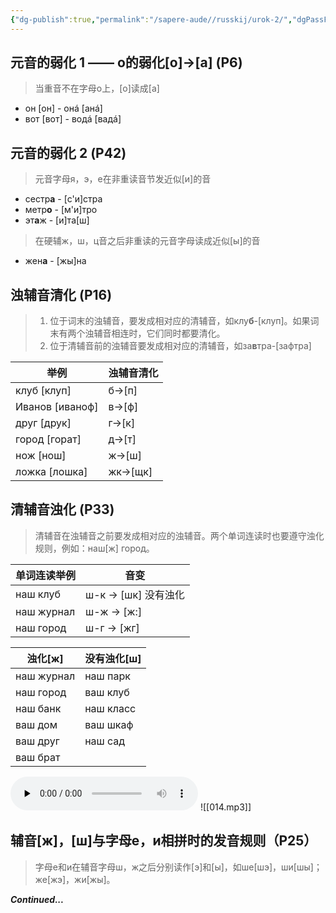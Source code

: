 ```yaml
---
{"dg-publish":true,"permalink":"/sapere-aude//russkij/urok-2/","dgPassFrontmatter":true}
---
```



## 元音的弱化 1 —— o的弱化[o]→[a] (P6)
> 当重音不在字母o上，[o]读成[a]

- он [он]  -  онá [анá]
- вот [вот]  -  водá [вадá]

## 元音的弱化 2 (P42)
> 元音字母я，э，е在非重读音节发近似[и]的音

- сестр**а**  -  [с'и]стра
- метр**о**  -  [м'и]тро
- эт**а**ж  -  [и]та[ш]

> 在硬辅ж，ш，ц音之后非重读的元音字母读成近似[ы]的音

- жен**а**  -  [жы]на

## 浊辅音清化 (P16)

> 1. 位于词末的浊辅音，要发成相对应的清辅音，如клу**б**-[клуп]。如果词末有两个浊辅音相连时，它们同时都要清化。
> 2. 位于清辅音前的浊辅音要发成相对应的清辅音，如за**в**тра-[зафтра]

| 举例            | 浊辅音清化 |
| --------------- | ---------- |
| клуб [клуп]     | б→[п]      |
| Иванов [иваноф] | в→[ф]      |
| друг [друк]     | г→[к]      |
| город [горат]   | д→[т]      |
| нож [нош]       | ж→[ш]      |
| ложка [лошка]   | жк→[щк]    |

## 清辅音浊化 (P33)
> 清辅音在浊辅音之前要发成相对应的浊辅音。两个单词连读时也要遵守浊化规则，例如：наш[ж] город。

| 单词连读举例  | 音变                   |
| ------------ | --------------------- |
| наш клуб     | ш-к → [шк]   没有浊化  |
| наш журнал   | ш-ж → [ж:]            |
| наш город    | ш-г → [жг]            |

| 浊化[ж]      | 没有浊化[ш]   |
|------------|-----------|
| наш журнал | наш парк  |
| наш город  | ваш клуб  |
| наш банк   | наш класс |
| ваш дом    | ваш шкаф  |
| ваш друг   | наш сад   |
| ваш брат   |           |
<audio id="audio" controls="" preload="none">
<source id="mp3" src="https://huangyahui.com/img/user/TARDIS/Assets/2023/014.mp3">
</audio>
![[014.mp3]]

## 辅音[ж]，[ш]与字母е，и相拼时的发音规则（P25）
> 字母е和и在辅音字母ш，ж之后分别读作[э]和[ы]，如ше[шэ]，ши[шы]；же[жэ]，жи[жы]。

***Continued...***